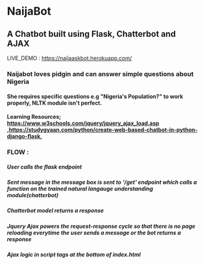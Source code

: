 # NaijaBot

## A Chatbot built using Flask, Chatterbot and AJAX

LIVE_DEMO : https://naijaaskbot.herokuapp.com/

### Naijabot loves pidgin and can answer simple questions about Nigeria

#### She requires specific questions e.g "Nigeria's Population?" to work properly, NLTK module isn't perfect.

#### Learning Resources; https://www.w3schools.com/jquery/jquery_ajax_load.asp ,https://studygyaan.com/python/create-web-based-chatbot-in-python-django-flask, 

### FLOW :

##### User calls the flask endpoint 
##### Sent message in the message box is sent to '/get' endpoint which calls a function on the trained natural langauge understanding module(chatterbot)

##### Chatterbot model returns a response

##### Jquery Ajax powers the request-response cycle so that there is no page reloading everytime the user sends a message or the bot returns a response

##### Ajax logic in script tags at the bottom of index.html
